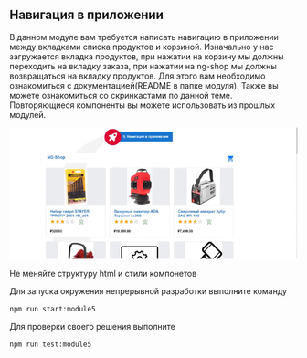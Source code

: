 ## Навигация в приложении

В данном модуле вам требуется написать навигацию в приложении между вкладками списка продуктов и корзиной. Изначально у нас загружается вкладка продуктов, при нажатии на корзину мы должны переходить на вкладку заказа, при нажатии на ng-shop мы должны возвращаться на вкладку продуктов.
Для этого вам необходимо ознакомиться с документацией(README в папке модуля).
Также вы можете ознакомиться со скринкастами по данной теме.
Повторяющиеся компоненты вы можете использовать из прошлых модулей.

![Demo](assets/demo.gif)

Не меняйте структуру html и стили компонетов

Для запуска окружения непрерывной разработки выполните команду

```bash
npm run start:module5
```

Для проверки своего решения выполните

```bash
npm run test:module5
```

